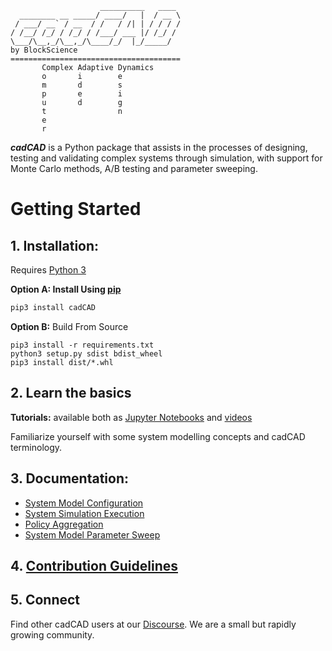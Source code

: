 ```
                    __________   ____
  ________ __ _____/ ____/   |  / __ \
 / ___/ __` / __  / /   / /| | / / / /
/ /__/ /_/ / /_/ / /___/ ___ |/ /_/ /
\___/\__,_/\__,_/\____/_/  |_/_____/
by BlockScience
======================================
       Complex Adaptive Dynamics       
       o       i        e
       m       d        s
       p       e        i
       u       d        g
       t                n
       e
       r
```
***cadCAD*** is a Python package that assists in the processes of designing, testing and validating complex systems through simulation, with support for Monte Carlo methods, A/B testing and parameter sweeping. 

# Getting Started
## 1. Installation: 
Requires [Python 3](https://www.python.org/downloads/) 

**Option A: Install Using [pip](https://pypi.org/project/cadCAD/)** 
```bash
pip3 install cadCAD
```

**Option B:** Build From Source
```
pip3 install -r requirements.txt
python3 setup.py sdist bdist_wheel
pip3 install dist/*.whl
```

 
## 2. Learn the basics
**Tutorials:** available both as [Jupyter Notebooks](tutorials) 
and [videos](https://www.youtube.com/watch?v=uJEiYHRWA9g&list=PLmWm8ksQq4YKtdRV-SoinhV6LbQMgX1we) 

Familiarize yourself with some system modelling concepts and cadCAD terminology.

## 3. Documentation:
* [System Model Configuration](documentation)
* [System Simulation Execution](documentation/Simulation_Execution.md)
* [Policy Aggregation](documentation/Policy_Aggregation.md)
* [System Model Parameter Sweep](documentation/System_Model_Parameter_Sweep.md)

## 4. [Contribution Guidelines](CONTRIBUTING.md)

## 5. Connect
Find other cadCAD users at our [Discourse](https://community.cadcad.org/). We are a small but rapidly growing community.
